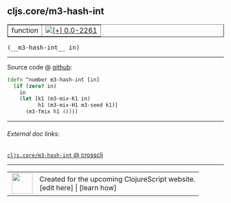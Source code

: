 ## cljs.core/m3-hash-int



 <table border="1">
<tr>
<td>function</td>
<td><a href="https://github.com/cljsinfo/cljs-api-docs/tree/0.0-2261"><img valign="middle" alt="[+] 0.0-2261" title="Added in 0.0-2261" src="https://img.shields.io/badge/+-0.0--2261-lightgrey.svg"></a> </td>
</tr>
</table>


 <samp>
(__m3-hash-int__ in)<br>
</samp>

---







Source code @ [github](https://github.com/clojure/clojurescript/blob/r3153/src/cljs/cljs/core.cljs#L697-L702):

```clj
(defn ^number m3-hash-int [in]
  (if (zero? in)
    in
    (let [k1 (m3-mix-K1 in)
          h1 (m3-mix-H1 m3-seed k1)]
      (m3-fmix h1 4))))
```

<!--
Repo - tag - source tree - lines:

 <pre>
clojurescript @ r3153
└── src
    └── cljs
        └── cljs
            └── <ins>[core.cljs:697-702](https://github.com/clojure/clojurescript/blob/r3153/src/cljs/cljs/core.cljs#L697-L702)</ins>
</pre>

-->

---



###### External doc links:

[`cljs.core/m3-hash-int` @ crossclj](http://crossclj.info/fun/cljs.core.cljs/m3-hash-int.html)<br>

---

 <table>
<tr><td>
<img valign="middle" align="right" width="48px" src="http://i.imgur.com/Hi20huC.png">
</td><td>
Created for the upcoming ClojureScript website.<br>
[edit here] | [learn how]
</td></tr></table>

[edit here]:https://github.com/cljsinfo/cljs-api-docs/blob/master/cljsdoc/cljs.core/m3-hash-int.cljsdoc
[learn how]:https://github.com/cljsinfo/cljs-api-docs/wiki/cljsdoc-files

<!--

This information was too distracting to show to readers, but I'll leave it
commented here since it is helpful to:

- pretty-print the data used to generate this document
- and show how to retrieve that data



The API data for this symbol:

```clj
{:return-type number,
 :ns "cljs.core",
 :name "m3-hash-int",
 :signature ["[in]"],
 :history [["+" "0.0-2261"]],
 :type "function",
 :full-name-encode "cljs.core/m3-hash-int",
 :source {:code "(defn ^number m3-hash-int [in]\n  (if (zero? in)\n    in\n    (let [k1 (m3-mix-K1 in)\n          h1 (m3-mix-H1 m3-seed k1)]\n      (m3-fmix h1 4))))",
          :title "Source code",
          :repo "clojurescript",
          :tag "r3153",
          :filename "src/cljs/cljs/core.cljs",
          :lines [697 702]},
 :full-name "cljs.core/m3-hash-int"}

```

Retrieve the API data for this symbol:

```clj
;; from Clojure REPL
(require '[clojure.edn :as edn])
(-> (slurp "https://raw.githubusercontent.com/cljsinfo/cljs-api-docs/catalog/cljs-api.edn")
    (edn/read-string)
    (get-in [:symbols "cljs.core/m3-hash-int"]))
```

-->
